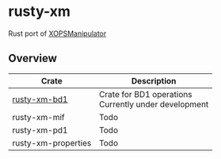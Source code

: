# rusty-xm

Rust port of [XOPSManipulator](https://github.com/maeda6uiui/jxm)

## Overview

|Crate|Description|
|---|---|
|[rusty-xm-bd1](https://github.com/maeda6uiui/rusty-xm-bd1)|Crate for BD1 operations<br>Currently under development|
|rusty-xm-mif|Todo|
|rusty-xm-pd1|Todo|
|rusty-xm-properties|Todo|
